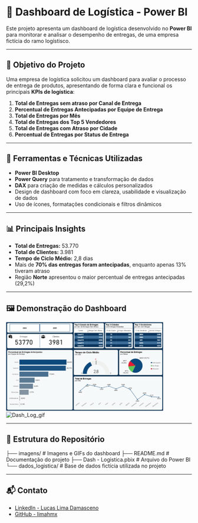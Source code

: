# 🚚 Dashboard de Logística - Power BI

Este projeto apresenta um dashboard de logística desenvolvido no **Power BI** para monitorar e analisar o desempenho de entregas, de uma empresa fictícia do ramo logístisco.

---

## 🎯 Objetivo do Projeto

Uma empresa de logística solicitou um dashboard para avaliar o processo de entrega de produtos, apresentando de forma clara e funcional os principais **KPIs de logística**:

1. **Total de Entregas sem atraso por Canal de Entrega**  
2. **Percentual de Entregas Antecipadas por Equipe de Entrega**  
3. **Total de Entregas por Mês**  
4. **Total de Entregas dos Top 5 Vendedores**  
5. **Total de Entregas com Atraso por Cidade**  
6. **Percentual de Entregas por Status de Entrega**  

---

## 🧰 Ferramentas e Técnicas Utilizadas

- **Power BI Desktop**
- **Power Query** para tratamento e transformação de dados
- **DAX** para criação de medidas e cálculos personalizados
- Design de dashboard com foco em clareza, usabilidade e visualização de dados
- Uso de ícones, formatações condicionais e filtros dinâmicos

---

## 📊 Principais Insights

- **Total de Entregas:** 53.770  
- **Total de Clientes:** 3.981  
- **Tempo de Ciclo Médio:** 2,8 dias  
- Mais de **70% das entregas foram antecipadas**, enquanto apenas 13% tiveram atraso  
- Região **Norte** apresentou o maior percentual de entregas antecipadas (29,2%)  

---

## 🖼️ Demonstração do Dashboard

![Demonstração do Dashboard](imagens/Dash_Log_gif.gif)
![Dash_Log_gif](https://github.com/user-attachments/assets/da37a28d-72c7-4352-a695-69456cd478e1)

---


## 📂 Estrutura do Repositório

├── imagens/ # Imagens e GIFs do dashboard
├── README.md # Documentação do projeto
├── Dash - Logistica.pbix # Arquivo do Power BI
└── dados_logistica/ # Base de dados fictícia utilizada no projeto

---

## 📬 Contato

- [LinkedIn - Lucas Lima Damasceno](https://www.linkedin.com/in/lucas-lima-damasceno-300077182/)  
- [GitHub - limahmx](https://github.com/limahmx)  
